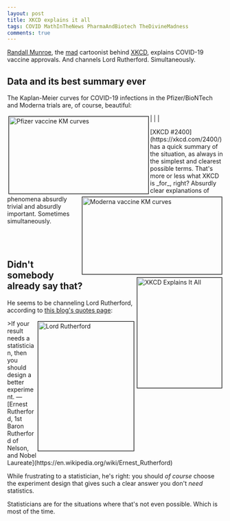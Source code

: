 ```yaml
---
layout: post
title: XKCD explains it all
tags: COVID MathInTheNews PharmaAndBiotech TheDivineMadness
comments: true
---
```


[Randall Munroe](https://en.wikipedia.org/wiki/Randall_Munroe), the 
[mad](https://www.someweekendreading.blog/tags/#TheDivineMadness) cartoonist behind 
[XKCD](https://xkcd.com/), explains COVID-19 vaccine approvals.  And channels Lord Rutherford.
Simultaneously.  


## Data and its best summary ever  

The Kaplan-Meier curves for COVID-19 infections in the Pfizer/BioNTech and Moderna trials
are, of course, beautiful:  

| <img src="{{ site.baseurl }}/images/2020-12-08-beautiful-vaccines-case-rates.jpg" width="325" height="179" alt="Pfizer vaccine KM curves" title="Pfizer vaccine KM curves" style="float: left; margin: 3px 3px 3px 3px; border: 1px solid #000000;"/> | <img src="{{ site.baseurl }}/images/2020-12-15-beautiful-vaccines-2-survival-plot.jpg" width="325" height="179" alt="Moderna vaccine KM curves" title="Moderna vaccine KM curves" style="float: right; margin: 3px 3px 3px 3px; border: 1px solid #000000;"/> |  

<img src="{{ site.baseurl }}/images/2020-12-18-XKCD-explains-it-all.png" width="197" height="256" alt="XKCD Explains It All" title="XKCD Explains It All" style="float: right; margin: 3px 3px 3px 3px; border: 1px solid #000000;"/>
[XKCD #2400](https://xkcd.com/2400/) has a quick summary of the situation, as always in
the simplest and clearest possible terms.  That's more or less what XKCD is _for_, right?
Absurdly clear explanations of phenomena absurdly trivial and absurdly important.
Sometimes simultaneously.  

<!-- How to force a break here, separating at the bottom of the picture? -->
<br/>
<br/>
<br/>
<br/>


## Didn't somebody already say that?  

He seems to be channeling Lord Rutherford, according to
[this blog's quotes page](https://www.someweekendreading.blog/quotes/#the-statistical-ones):  

<img src="https://upload.wikimedia.org/wikipedia/commons/thumb/6/6e/Ernest_Rutherford_LOC.jpg/447px-Ernest_Rutherford_LOC.jpg" width="223" height="300" alt="Lord Rutherford" title="Lord Rutherford" style="float: right; margin: 3px 3px 3px 3px; border: 1px solid #000000;">
>If your result needs a statistician, then you should design a better experiment. &mdash; [Ernest Rutherford, 1st Baron Rutherford of Nelson, and Nobel Laureate](https://en.wikipedia.org/wiki/Ernest_Rutherford)  

While frustrating to a statistician, he's right: you should _of course_ choose the
experiment design that gives such a clear answer you don't _need_ statistics.  

Statisticians are for the situations where that's not even possible.  Which is most of 
the time.  
